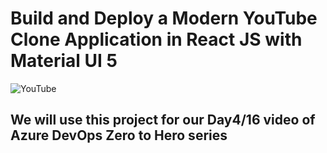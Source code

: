####
# Build and Deploy a Modern YouTube Clone Application in React JS with Material UI 5

![YouTube](https://i.ibb.co/4R5RkmW/Thumbnail-5.png)

## We will use this project for our Day4/16 video of Azure DevOps Zero to Hero series
